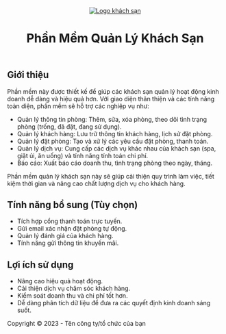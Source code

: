 <header>
        <a href="index.html">
            <img src="logo-khach-san.png" alt="Logo khách sạn">
        </a>
        <h1>Phần Mềm Quản Lý Khách Sạn</h1>
    </header>

 <section class="gioi-thieu">
        <h2>Giới thiệu</h2>
        <p>
            Phần mềm này được thiết kế để giúp các khách sạn quản lý hoạt động kinh doanh dễ dàng và hiệu quả hơn. 
            Với giao diện thân thiện và các tính năng toàn diện, phần mềm sẽ hỗ trợ các nghiệp vụ như:
        </p>
        <ul>
            <li>Quản lý thông tin phòng: Thêm, sửa, xóa phòng, theo dõi tình trạng phòng (trống, đã đặt, đang sử dụng).</li>
            <li>Quản lý khách hàng: Lưu trữ thông tin khách hàng, lịch sử đặt phòng.</li>
            <li>Quản lý đặt phòng: Tạo và xử lý các yêu cầu đặt phòng, thanh toán.</li>
            <li>Quản lý dịch vụ: Cung cấp các dịch vụ khác nhau của khách sạn (spa, giặt ủi, ăn uống) và tính năng tính toán chi phí.</li>
            <li>Báo cáo: Xuất báo cáo doanh thu, tình trạng phòng theo ngày, tháng.</li>
        </ul>
        <p>
            Phần mềm quản lý khách sạn này sẽ giúp cải thiện quy trình làm việc, tiết kiệm thời gian và nâng cao chất lượng dịch vụ cho khách hàng.
        </p>
    </section>

 <section class="tinh-nang">
        <h2>Tính năng bổ sung (Tùy chọn)</h2>
        <ul>
            <li>Tích hợp cổng thanh toán trực tuyến.</li>
            <li>Gửi email xác nhận đặt phòng tự động.</li>
            <li>Quản lý đánh giá của khách hàng.</li>
            <li>Tính năng gửi thông tin khuyến mãi.</li>
        </ul>
    </section>

<section class="loi-ich">
        <h2>Lợi ích sử dụng</h2>
        <ul>
            <li>Nâng cao hiệu quả hoạt động.</li>
            <li>Cải thiện dịch vụ chăm sóc khách hàng.</li>
            <li>Kiểm soát doanh thu và chi phí tốt hơn.</li>
            <li>Dễ dàng phân tích dữ liệu để đưa ra các quyết định kinh doanh sáng suốt.</li>
        </ul>
    </section>

<footer>
        <p>Copyright &copy; 2023 - Tên công ty/tổ chức của bạn</p>
    </footer>

